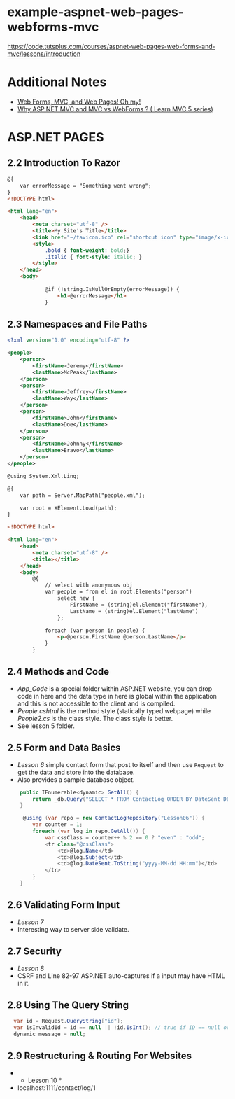 ﻿# example-aspnet-web-pages-webforms-mvc
https://code.tutsplus.com/courses/aspnet-web-pages-web-forms-and-mvc/lessons/introduction

# Additional Notes #
- [Web Forms, MVC, and Web Pages! Oh my!](https://www.codeproject.com/Articles/665118/Web-Forms-MVC-and-Web-Pages-Oh-my)
- [Why ASP.NET MVC and MVC vs WebForms ? ( Learn MVC 5 series)](https://www.youtube.com/watch?v=bGpBgDDDVlM)

# ASP.NET PAGES #

## 2.2 Introduction To Razor ##
```html
@{
    var errorMessage = "Something went wrong";
}
<!DOCTYPE html>

<html lang="en">
    <head>
        <meta charset="utf-8" />
        <title>My Site's Title</title>
        <link href="~/favicon.ico" rel="shortcut icon" type="image/x-icon" />
        <style>
            .bold { font-weight: bold;}
            .italic { font-style: italic; }
        </style>
    </head>
    <body>
        
            @if (!string.IsNullOrEmpty(errorMessage)) {
                <h1>@errorMessage</h1>
            }
```
## 2.3 Namespaces and File Paths ##
```xml
﻿<?xml version="1.0" encoding="utf-8" ?>

<people>
    <person>
        <firstName>Jeremy</firstName>
        <lastName>McPeak</lastName>
    </person>
    <person>
        <firstName>Jeffrey</firstName>
        <lastName>Way</lastName>
    </person>
    <person>
        <firstName>John</firstName>
        <lastName>Doe</lastName>
    </person>
    <person>
        <firstName>Johnny</firstName>
        <lastName>Bravo</lastName>
    </person>
</people>
```

```html
﻿@using System.Xml.Linq;

@{
    var path = Server.MapPath("people.xml");

    var root = XElement.Load(path);
}

<!DOCTYPE html>

<html lang="en">
    <head>
        <meta charset="utf-8" />
        <title></title>
    </head>
    <body>
        @{
			// select with anonymous obj
            var people = from el in root.Elements("person")
                select new {
                    FirstName = (string)el.Element("firstName"),
                    LastName = (string)el.Element("lastName")
                };

            foreach (var person in people) {
                <p>@person.FirstName @person.LastName</p>
            }
        }
```

## 2.4 Methods and Code ##
- *App_Code* is a special folder within ASP.NET website, you can drop code in here and the data type in here is global within the application and this is not accessible to the client and is compiled.
- *People.cshtml* is the method style (statically typed webpage) while *People2.cs* is the class style.  The class style is better.
- See lesson 5 folder.

## 2.5 Form and Data Basics ##
- *Lesson 6* simple contact form that post to itself and then use `Request` to get the data and store into the database.
- Also provides a sample database object.

```csharp
    public IEnumerable<dynamic> GetAll() {
        return _db.Query("SELECT * FROM ContactLog ORDER BY DateSent DESC");
    }

	 @using (var repo = new ContactLogRepository("Lesson06")) {
        var counter = 1;
        foreach (var log in repo.GetAll()) {
            var cssClass = counter++ % 2 == 0 ? "even" : "odd";
            <tr class="@cssClass">
                <td>@log.Name</td>
                <td>@log.Subject</td>
                <td>@log.DateSent.ToString("yyyy-MM-dd HH:mm")</td>
            </tr>
        }
    }
```
## 2.6 Validating Form Input ##
- *Lesson 7*
- Interesting way to server side validate.

## 2.7 Security ##
- *Lesson 8*
- CSRF and Line 82-97 ASP.NET auto-captures if a input may have HTML in it.

## 2.8 Using The Query String ##
```csharp
  var id = Request.QueryString["id"];
  var isInvalidId = id == null || !id.IsInt(); // true if ID == null or not integer
  dynamic message = null;
```
## 2.9 Restructuring & Routing For Websites ##
- * Lesson 10 *
- localhost:1111/contact/log/1